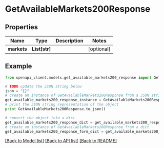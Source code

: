 # GetAvailableMarkets200Response


## Properties
Name | Type | Description | Notes
------------ | ------------- | ------------- | -------------
**markets** | **List[str]** |  | [optional] 

## Example

```python
from openapi_client.models.get_available_markets200_response import GetAvailableMarkets200Response

# TODO update the JSON string below
json = "{}"
# create an instance of GetAvailableMarkets200Response from a JSON string
get_available_markets200_response_instance = GetAvailableMarkets200Response.from_json(json)
# print the JSON string representation of the object
print GetAvailableMarkets200Response.to_json()

# convert the object into a dict
get_available_markets200_response_dict = get_available_markets200_response_instance.to_dict()
# create an instance of GetAvailableMarkets200Response from a dict
get_available_markets200_response_form_dict = get_available_markets200_response.from_dict(get_available_markets200_response_dict)
```
[[Back to Model list]](../README.md#documentation-for-models) [[Back to API list]](../README.md#documentation-for-api-endpoints) [[Back to README]](../README.md)


